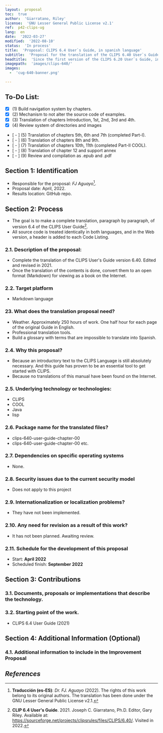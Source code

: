 ```yaml
---
layout:  proposal
toc:  true
author:  'Giarratano, Riley'
license:  'GNU Lesser General Public License v2.1'
ref:  p42-clips-ug
lang:  en
date:  '2022-03-27'
modified:  '2022-08-10'
status:  'In process'
title:  'Proposal: CLIPS 6.4 User`s Guide, in spanish language'
subtitle:  'Proposal for the translation of the CLIPS 6.40 User`s Guide technical manual, 2021 version'
headtitle:  'Since the first version of the CLIPS 6.20 User`s Guide, in March 2002, this technical manual has been an essential piece to get started in non-imperative programming guided by facts and actions. It has been progressively revised with every CLIPS release. The latest version of this guide has been reviewed by Dr. Giarratano J.C. and Edited by Gary Riley in April 2021. And now includes the latest advances introduced in CLIPS version 6.40.'
imagepath:  'images/clips-640/'
images:
  -  'cug-640-banner.png'
  
---
```


##  To-Do List:
- [x]  \(1) Build navigation system by chapters.
- [x]  \(2) Mechanism to not alter the source code of examples.
- [x]  \(3) Translation of chapters Introduction, 1st, 2nd, 3rd and 4th.
- [x]  \(4) Review system of directories and images
- [ - ]  \(5) Translation of chapters 5th, 6th and 7th (completed Part-I).
- [ - ]  \(6) Translation of chapters 8th and 9th.
- [ - ]  \(7) Translation of chapters 10th, 11th (completed Part-II COOL).
- [ - ]  \(8) Translation of chapter 12 and support annex
- [ - ]  \(9) Review and compilation as .epub and .pdf


  

##   Section 1: Identification
-  Responsible for the proposal: _FJ Aguayo_[^traductor].
-  Proposal date: April, 2022.
-  Results location: GitHub repo.

##   Section 2: Process
-  The goal is to make a complete translation, paragraph by paragraph, of version 6.4 of the CLIPS User Guide[^1].
-  All source code is treated identically in both languages, and in the Web version, a header is added to each Code Listing.

###  2.1. Description of the proposal:

-  Complete the translation of the CLIPS User's Guide version 6.40. Edited and revised in 2021.
-  Once the translation of the contents is done, convert them to an open format (Markdown) for viewing as a book on the Internet.

###  2.2. Target platform
-  Markdown language
  
  




###  23. What does the translation proposal need?
-  Weather. Approximately 250 hours of work. One half hour for each page of the original Guide in English.
-  Professional translation tools.
-  Build a glossary with terms that are impossible to translate into Spanish.


###  2.4. Why this proposal?
-  Because an introductory text to the CLIPS Language is still absolutely necessary. And this guide has proven to be an essential tool to get started with CLIPS.
-  Because no translations of this manual have been found on the Internet.






###  2.5. Underlying technology or technologies:
-  CLIPS
-  COOL
-  Java
-  lisp








###  2.6. Package name for the translated files?
-    clips-640-user-guide-chapter-00
-    clips-640-user-guide-chapter-00
etc.












###  2.7. Dependencies on specific operating systems
-  None.












###  2.8. Security issues due to the current security model
-  Does not apply to this project














###  2.9. Internationalization or localization problems?
-  They have not been implemented.















###  2.10. Any need for revision as a result of this work?
-  It has not been planned. Awaiting review.
















###  2.11. Schedule for the development of this proposal
-   Start: **April 2022**
-   Scheduled finish: **September 2022**
















##   Section 3: Contributions




###  3.1. Documents, proposals or implementations that describe the technology.















###  3.2. Starting point of the work.
-   CLIPS 6.4 User Guide (2021)



















##   Section 4: Additional Information (Optional)












###  4.1. Additional information to include in the Improvement Proposal
  
  


##  _References_





[^1]:  **CLIP 6.4 User's Guide**. 2021. Joseph C. Giarratano, Ph.D. Editor, Gary Riley. Available at: <https://sourceforge.net/projects/clipsrules/files/CLIPS/6.40/>. Visited in 2022.

[^traductor]: **Traducción (es-ES)**: _Dr. FJ. Aguayo_ (2022). The rights of this work belong to its original authors. The translation has been done under the GNU Lesser General Public License v2.1.


